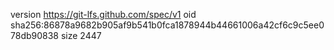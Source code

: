 version https://git-lfs.github.com/spec/v1
oid sha256:86878a9682b905af9b541b0fca1878944b44661006a42cf6c9c5ee078db90838
size 2447
